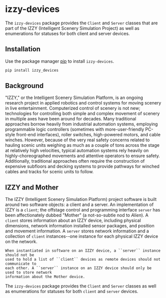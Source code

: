 # izzy-devices
The `izzy-devices` package provides the `Client` and `Server` classes that are part of the IZZY (Intelligent 
Scenery Simulation Project) as well as enumerations for statuses for both client and server devices.

## Installation
Use the package manager [pip](https://pip.pypa.io/en/stable/) to install `izzy-devices`.
```bash
pip install izzy_devices
```

## Background
"IZZY," or the Intelligent Scenery Simulation Platform, is an ongoing research project in applied robotics and 
control systems for moving scenery in live entertainment. Computerized control of scenery is not new; technologies 
for controlling both simple and complex movement of scenery in multiple axes have been around for decades. Many 
traditional approaches borrow heavily from industrial automation systems, employing programmable logic controllers 
(sometimes with more-user-friendly PC-style front-end interfaces), roller switches, high-powered motors, and cable 
winches. However, because of the very real safety concerns related to hauling scenic units weighing as much as a 
couple of tons across the stage at relatively high velocities, typical automation systems rely heavily on 
highly-choreographed movements and attentive operators to ensure safety. Additionally, traditional approaches often 
require the construction of expensive subfloors and decking systems to provide pathways for winched cables and 
tracks for scenic units to follow.

## IZZY and Mother
The IZZY (Intelligent Scenery Simulation Platform) project software is built around two software objects: a client
and a server. An implementation of IZZY is a ``client``; the offstage control and programming interface ``server`` has
been affectionately dubbed "Mother" (a not-so-subtle nod to *Alien*). A ``client`` stores information about an IZZY
device, including physical dimensions, network information installed sensor packages, and position and movement
information. A ``server`` stores network information and a collection of ``client`` instances--one instance for each
physical IZZY device on the network.

```{note}
When instantiated in software on an IZZY device, a ``server`` instance should not be
used to hold a list of ``client`` devices as remote devices should not communicate to
each other. A ``server`` instance on an IZZY device should only be used to store network
information about the Mother device.
```

The ``izzy-devices`` package provides the ``Client`` and ``Server`` classes as well as enumerations for statuses for
both ``client`` and ``server`` devices.
